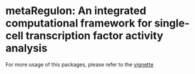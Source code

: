 # metaRegulon: An integrated computational framework for single-cell transcription factor activity analysis

For more usage of this packages, please refer to the [vignette]()
